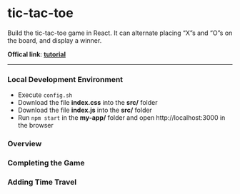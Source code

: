 # tic-tac-toe
Build the tic-tac-toe game in React. It can alternate placing “X”s and “O”s on the board, and display a winner.

**Offical link**: [**tutorial**](https://reactjs.org/tutorial/tutorial.html#completing-the-game)

***
### Local Development Environment 
- Execute `config.sh`
- Download the file **index.css** into the **src/** folder
- Download the file **index.js** into the **src/** folder
- Run `npm start` in the **my-app/** folder and open http://localhost:3000 in the browser

### Overview


### Completing the Game

### Adding Time Travel
